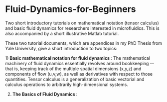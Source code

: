 # Fluid-Dynamics-for-Beginners
Two short introductory tutorials on mathematical notation (tensor calculus) and basic fluid dynamics for researchers interested in microfluidics. This is also accompanied by a short illustrative Matlab tutorial.

These two tutorial documents, which are appendices in my PhD Thesis from Yale University, give a short introduction to two topics:

1)<b> Basic mathematical notation for fluid dynamics </b>: The mathematical machinery of fluid dynamics essentially revolves around bookkeeping -- that is, keeping track of the multiple spatial dimensions (x,y,z) and components of flow (u,v,w), as well as derivatives with respect to those quantities. Tensor calculus is a generalization of basic vectorial and calculus operations to arbitrarily high-dimensional systems.

2) <b> The Basics of Fluid Dynamics </b>: 
